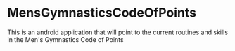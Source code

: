 # MensGymnasticsCodeOfPoints
This is an android application that will point to the current routines and skills in the Men's Gymnastics Code of Points
